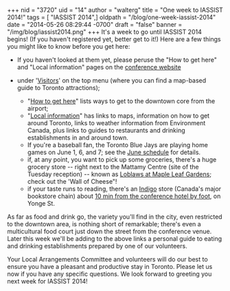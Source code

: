 +++
nid = "3720"
uid = "14"
author = "walterg"
title = "One week to IASSIST 2014!"
tags = [ "IASSIST 2014",]
oldpath = "/blog/one-week-iassist-2014"
date = "2014-05-26 08:29:44 -0700"
draft = "false"
banner = "/img/blog/iassist2014.png"
+++
It's a week to go until IASSIST 2014 begins! (If you haven't registered
yet, better get to it!) Here are a few things you might like to know
before you get here:

-   If you haven't looked at them yet, please peruse the "How to get
    here" and "Local information" pages on the [conference
    website](http://www.library.yorku.ca/cms/iassist/)
-   under
    '[Visitors](http://www.library.yorku.ca/cms/iassist/visitors/)' on
    the top menu (where you can find a map-based guide to Toronto
    attractions);
    
    -   "[How to get
        here](http://www.library.yorku.ca/cms/iassist/visitors/how-to-get-here/)"
        lists ways to get to the downtown core from the airport;
    -   "[Local
        information](http://www.library.yorku.ca/cms/iassist/visitors/local/)"
        has links to maps, information on how to get around Toronto,
        links to weather information from Environment Canada, plus links
        to guides to restaurants and drinking establishments in and
        around town.
    -   If you're a baseball fan, the Toronto Blue Jays are playing home
        games on June 1, 6, and 7; see the [June
        schedule](http://mlb.mlb.com/schedule/index.jsp?c_id=tor#y=2014&m=6)
        for details.
    -   if, at any point, you want to pick up some groceries, there's a
        huge grocery store -- right next to the Mattamy Centre (site of
        the Tuesday reception) -- known as [Loblaws at Maple Leaf
        Gardens](http://www.loblaws.ca/en_CA/60carlton.html); check out
        the 'Wall of Cheese"!
    -   if your taste runs to reading, there's an
        [Indigo](http://www.chapters.indigo.ca/home/) store (Canada's
        major bookstore chain) about [10 min from the conference hotel
        by foot](http://goo.gl/aHCAM1), on Yonge St.

As far as food and drink go, the variety you'll find in the city, even
restricted to the downtown area, is nothing short of remarkable;
there's even a multicultural food court just down the street from the
conference venue. Later this week we'll be adding to the above links a
personal guide to eating and drinking establishments prepared by one of
our volunteers.

Your Local Arrangements Committee and volunteers will do our best to
ensure you have a pleasant and productive stay in Toronto. Please let us
now if you have any specific questions. We look forward to greeting you
next week for IASSIST 2014!
